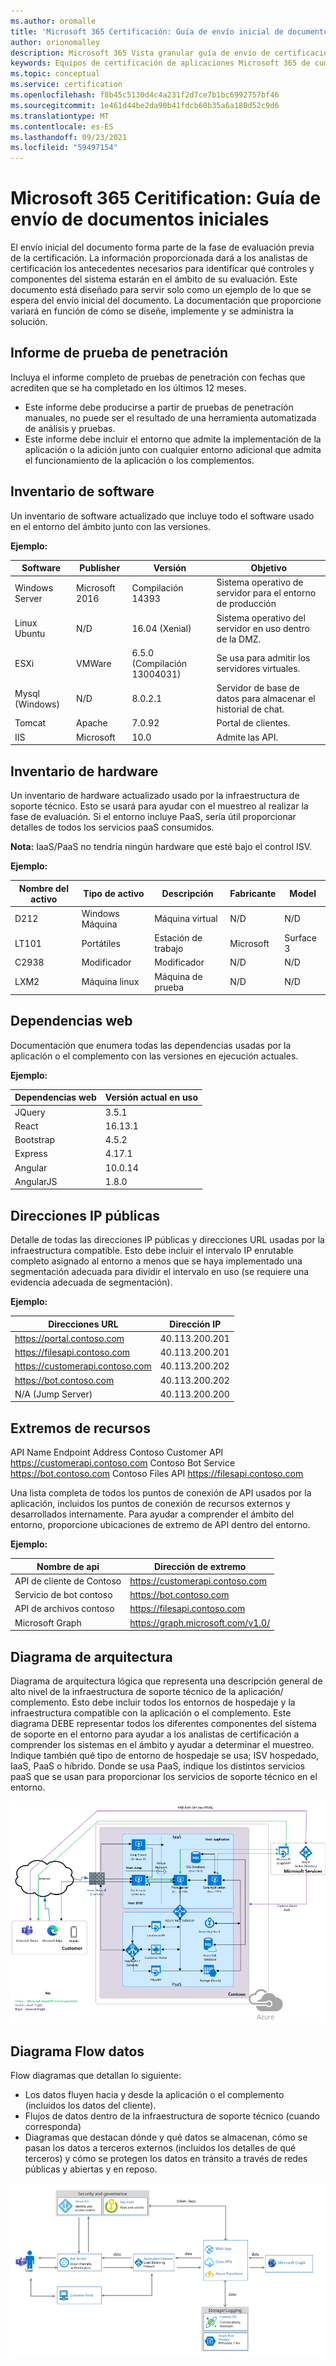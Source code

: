 ```yaml
---
ms.author: oromalle
title: 'Microsoft 365 Certificación: Guía de envío inicial de documentos'
author: orionomalley
description: Microsoft 365 Vista granular guía de envío de certificación
keywords: Equipos de certificación de aplicaciones Microsoft 365 de cumplimiento de seguridad m365 envío inicial de documentos
ms.topic: conceptual
ms.service: certification
ms.openlocfilehash: f8b45c5130d4c4a231f2d7ce7b1bc6992757bf46
ms.sourcegitcommit: 1e461d44be2da90b41fdcb60b35a6a180d52c9d6
ms.translationtype: MT
ms.contentlocale: es-ES
ms.lasthandoff: 09/23/2021
ms.locfileid: "59497154"
---
```

# <a name="microsoft-365-ceritification---initial-document-submission-guide"></a>Microsoft 365 Ceritification: Guía de envío de documentos iniciales

El envío inicial del documento forma parte de la fase de evaluación previa de la certificación. La información proporcionada dará a los analistas de certificación los antecedentes necesarios para identificar qué controles y componentes del sistema estarán en el ámbito de su evaluación. Este documento está diseñado para servir solo como un ejemplo de lo que se espera del envío inicial del documento. La documentación que proporcione variará en función de cómo se diseñe, implemente y se administra la solución.

## <a name="penetration-test-report"></a>Informe de prueba de penetración

Incluya el informe completo de pruebas de penetración con fechas que acrediten que se ha completado en los últimos 12 meses. 
-   Este informe debe producirse a partir de pruebas de penetración manuales, no puede ser el resultado de una herramienta automatizada de análisis y pruebas.
-   Este informe debe incluir el entorno que admite la implementación de la aplicación o la adición junto con cualquier entorno adicional que admita el funcionamiento de la aplicación o los complementos.


## <a name="software-inventory"></a>Inventario de software

Un inventario de software actualizado que incluye todo el software usado en el entorno del ámbito junto con las versiones.

**Ejemplo:**

|Software|  Publisher|  Versión|     Objetivo|
|-|-|-|-|
|Windows Server|    Microsoft 2016 | Compilación 14393| Sistema operativo de servidor para el entorno de producción|.
|Linux Ubuntu|  N/D|    16.04 (Xenial)| Sistema operativo del servidor en uso dentro de la DMZ.|
|ESXi|  VMWare| 6.5.0 (Compilación 13004031)| Se usa para admitir los servidores virtuales.|
|Mysql (Windows)|   N/D|    8.0.2.1|    Servidor de base de datos para almacenar el historial de chat.|
|Tomcat|        Apache| 7.0.92| Portal de clientes.|
|IIS|   Microsoft|  10.0|   Admite las API.|


## <a name="hardware-inventory"></a>Inventario de hardware

Un inventario de hardware actualizado usado por la infraestructura de soporte técnico. Esto se usará para ayudar con el muestreo al realizar la fase de evaluación. Si el entorno incluye PaaS, sería útil proporcionar detalles de todos los servicios paaS consumidos.

**Nota:** IaaS/PaaS no tendría ningún hardware que esté bajo el control ISV.  

**Ejemplo:**

|Nombre del activo|    Tipo de activo| Descripción|    Fabricante|   Model|
|-|-|-|-|-|
|D212|  Windows  Máquina|   Máquina virtual|    N/D| N/D|
|LT101| Portátiles| Estación de trabajo|    Microsoft|  Surface 3|
|C2938| Modificador| Modificador|N/D|N/D|     
|LXM2|  Máquina linux|  Máquina de prueba|N/D|N/D|       


## <a name="web-dependencies"></a>Dependencias web

Documentación que enumera todas las dependencias usadas por la aplicación o el complemento con las versiones en ejecución actuales.

**Ejemplo:**

|Dependencias web|  Versión actual en uso|
|-|-|
|JQuery|    3.5.1|
|React| 16.13.1|
|Bootstrap| 4.5.2|
|Express|   4.17.1|
|Angular|   10.0.14|
|AngularJS| 1.8.0|


## <a name="public-ip-addresses"></a>Direcciones IP públicas

Detalle de todas las direcciones IP públicas y direcciones URL usadas por la infraestructura compatible. Esto debe incluir el intervalo IP enrutable completo asignado al entorno a menos que se haya implementado una segmentación adecuada para dividir el intervalo en uso (se requiere una evidencia adecuada de segmentación).

**Ejemplo:**

|Direcciones URL|  Dirección IP|
|-|-|
|https://portal.contoso.com |40.113.200.201 |
|https://filesapi.contoso.com|  40.113.200.201|
|https://customerapi.contoso.com|   40.113.200.202|
|https://bot.contoso.com|   40.113.200.202|
|N/A (Jump Server)| 40.113.200.200|


## <a name="resource-endpoints"></a>Extremos de recursos

API Name Endpoint Address Contoso Customer API    https://customerapi.contoso.com Contoso Bot Service https://bot.contoso.com Contoso Files API   https://filesapi.contoso.com

Una lista completa de todos los puntos de conexión de API usados por la aplicación, incluidos los puntos de conexión de recursos externos y desarrollados internamente. Para ayudar a comprender el ámbito del entorno, proporcione ubicaciones de extremo de API dentro del entorno.

**Ejemplo:**

|Nombre de api|  Dirección de extremo|
|-|-|
|API de cliente de Contoso|  https://customerapi.contoso.com|
|Servicio de bot contoso|   https://bot.contoso.com|
|API de archivos contoso| https://filesapi.contoso.com|
|Microsoft Graph| https://graph.microsoft.com/v1.0/|


## <a name="architectural-diagram"></a>Diagrama de arquitectura

Diagrama de arquitectura lógica que representa una descripción general de alto nivel de la infraestructura de soporte técnico de la aplicación/ complemento. Esto debe incluir todos los entornos de hospedaje y la infraestructura compatible con la aplicación o el complemento. Este diagrama DEBE representar todos los diferentes componentes del sistema de soporte en el entorno para ayudar a los analistas de certificación a comprender los sistemas en el ámbito y ayudar a determinar el muestreo. Indique también qué tipo de entorno de hospedaje se usa; ISV hospedado, IaaS, PaaS o híbrido. Donde se usa PaaS, indique los distintos servicios paaS que se usan para proporcionar los servicios de soporte técnico en el entorno.

![Diagrama de arquitectura](../media/Architecturaldiagram.png)

## <a name="data-flow-diagram"></a>Diagrama Flow datos

Flow diagramas que detallan lo siguiente:
-   Los datos fluyen hacia y desde la aplicación o el complemento (incluidos los datos del cliente).
-   Flujos de datos dentro de la infraestructura de soporte técnico (cuando corresponda)
-   Diagramas que destacan dónde y qué datos se almacenan, cómo se pasan los datos a terceros externos (incluidos los detalles de qué terceros) y cómo se protegen los datos en tránsito a través de redes públicas y abiertas y en reposo.

![Diagrama Flow datos](../media/Dataflowdiagram.png)



